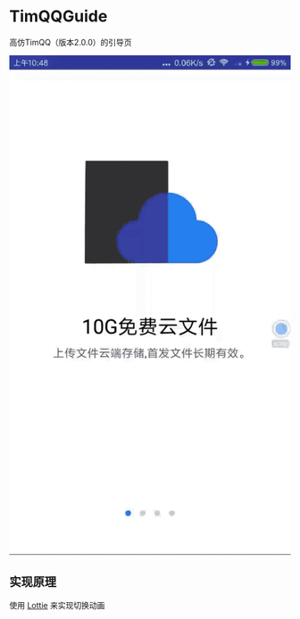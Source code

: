 # TimQQGuide

高仿TimQQ（版本2.0.0）的引导页


![效果演示](https://github.com/HC-lee/TimQQGuide/blob/master/screenshot/tim_guide.gif)


实现原理
-------

使用 [Lottie](https://github.com/airbnb/lottie-android) 来实现切换动画